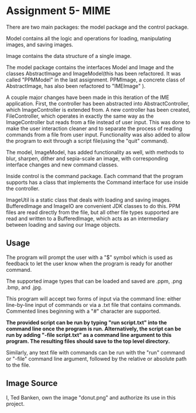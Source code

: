 # Assignment 5- MIME

There are two main packages: the model package and the control package.

Model contains all the logic and operations for loading, 
manipulating images, and saving images.

Image contains the data structure of a single image.

The model package contains the interfaces Model and Image and the
classes AbstractImage and ImageModel(this has been refactored. It was called
"PPMModel" in the last assignment. PPMImage, a concrete class of AbstractImage, has also been refactored to "IMEImage" ).


A couple major changes have been made in this iteration of the IME application.
First, the controller has been abstracted into AbstractController,
which ImageController is extended from. A new controller has been created,
FileController, which operates in exactly the same way as the ImageController
but reads from a file instead of user input. This was done to make the user interaction 
cleaner and to separate the process of reading commands from a file from user input. Functionality
was also added to allow the program to exit through a script file(using the "quit" command).

The model, ImageModel, has added functionality as well, with methods to blur, sharpen, dither and sepia-scale
an image, with corresponding interface changes and new command classes.

Inside control is the command package. Each command that the program supports has a class
that implements the Command interface for use inside the controller.

ImageUtil is a static class that deals with loading and saving images.
BufferedImage and ImageIO are convenient JDK classes to do this. 
PPM files are read directly from the file, but all other file types supported
are read and written to a BufferedImage, which acts as an intermediary between
loading and saving our Image objects.

## Usage

The program will prompt the user with a "$" symbol which is used
as feedback to let the user know when the program is ready for another
command.

The supported image types that can be loaded and saved are .ppm, .png
.bmp, and .jpg.

This program will accept two forms of input via the command line:
either line-by-line input of commands or via a .txt file 
that contains commands. Commented lines beginning with a "#"
character are supported.

**The provided script can be run by typing "run script.txt" into
the command line once the program is run. 
Alternatively, the script can be run by adding "-file script.txt"
as a command line argument to this program.
The resulting files should save to the top level directory.**


Similarly, any text file with commands can be run with the "run" command 
or "-file" command line argument, followed by the relative or absolute path to the file.





## Image Source

I, Ted Banken, own the image "donut.png" and authorize its use 
in this project.